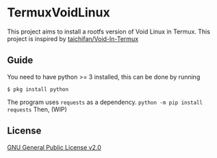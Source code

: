 # TermuxVoidLinux
This project aims to install a rootfs version of Void Linux in Termux.
This project is inspired by [taichifan/Void-In-Termux](https://github.com/taichifan/Void-In-Termux)

## Guide
You need to have python >= 3 installed, this can be done by running
```
$ pkg install python
```
The program uses `requests` as a dependency.
`python -m pip install requests`
Then, (WIP)

## License
[GNU General Public License v2.0](LICENSE)
